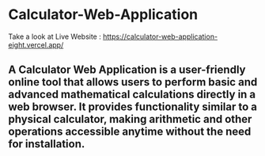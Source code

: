 # Calculator-Web-Application

Take a look at Live Website : https://calculator-web-application-eight.vercel.app/

## A Calculator Web Application is a user-friendly online tool that allows users to perform basic and advanced mathematical calculations directly in a web browser. It provides functionality similar to a physical calculator, making arithmetic and other operations accessible anytime without the need for installation.
